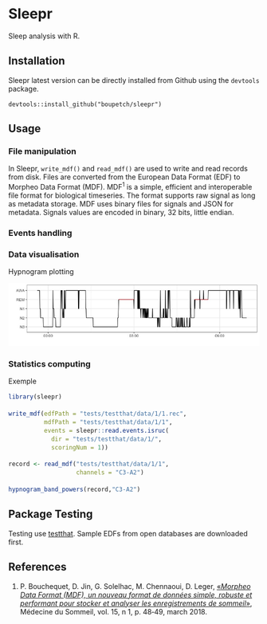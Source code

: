 # Sleepr

Sleep analysis with R.

## Installation

Sleepr latest version can be directly installed from Github using the `devtools` package.

```
devtools::install_github("boupetch/sleepr")
```

## Usage

### File manipulation

In Sleepr, `write_mdf()` and `read_mdf()` are used to write and read records from disk. Files are converted from the European Data Format (EDF) to Morpheo Data Format (MDF). MDF<sup>1</sup> is a simple, efficient and interoperable file format for biological timeseries. The format supports raw signal as long as metadata storage. 
MDF uses binary files for signals and JSON for metadata. Signals values are encoded in binary, 32 bits, little endian.

### Events handling

### Data visualisation

Hypnogram plotting

![hypnogram](img/hypnogram.jpeg)

### Statistics computing

Exemple

```R
library(sleepr)

write_mdf(edfPath = "tests/testthat/data/1/1.rec",
          mdfPath = "tests/testthat/data/1/1",
          events = sleepr::read.events.isruc(
            dir = "tests/testthat/data/1/",
            scoringNum = 1))
            
record <- read_mdf("tests/testthat/data/1/1",
                   channels = "C3-A2")

hypnogram_band_powers(record,"C3-A2")
```

## Package Testing

Testing use [testthat](https://github.com/r-lib/testthat). Sample EDFs from open databases are downloaded first. 

## References

1. P. Bouchequet, D. Jin, G. Solelhac, M. Chennaoui, D. Leger, [«*Morpheo Data Format (MDF), un nouveau format de données simple, robuste et performant pour stocker et analyser les enregistrements de sommeil*»](https://www.sciencedirect.com/science/article/pii/S1769449318301304), Médecine du Sommeil, vol. 15, n 1, p. 48‑49, march 2018.
